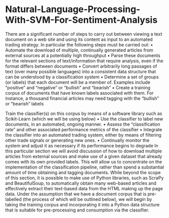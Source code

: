 # Natural-Language-Processing-With-SVM-For-Sentiment-Analysis



There are a significant number of steps to carry out between viewing a text document on a web
site and using its content as input to an automated trading strategy. In particular the following
steps must be carried out:
• Automate the download of multiple, continually generated articles from external sources at
a potentially high throughput
• Parse these documents for the relevant sections of text/information that require analysis,
even if the format differs between documents
• Convert arbitrarily long passages of text (over many possible languages) into a consistent
data structure that can be understood by a classification system
• Determine a set of groups (or labels) that each document will be a member of. Examples
include “positive” and “negative” or “bullish” and “bearish”
• Create a training corpus of documents that have known labels associated with them. For
instance, a thousand financial articles may need tagging with the “bullish” or “bearish”
labels

Train the classifier(s) on this corpus by means of a software library such as Scikit-Learn
(which we will be using below)
• Use the classifier to label new documents, in an automated, ongoing manner.
• Assess the “classification rate” and other associated performance metrics of the classifier
• Integrate the classifier into an automated trading system, either by means of filtering other
trade signals or generating new ones.
• Continually monitor the system and adjust it as necessary if its performance begins to
degrade
In this particular section we will avoid discussion of how to download multiple articles from
external sources and make use of a given dataset that already comes with its own provided labels.
This will allow us to concentrate on the implementation of the classification pipeline, rather than
spend a substantial amount of time obtaining and tagging documents.
While beyond the scope of this section, it is possible to make use of Python libraries, such
as ScraPy and BeautifulSoup, to automatically obtain many web-based articles and effectively
extract their text-based data from the HTML making up the page data.
Under the assumption that we have a document corpus that is pre-labelled (the process of
which will be outlined below), we will begin by taking the training corpus and incorporating it
into a Python data structure that is suitable for pre-processing and consumption via the classifier.
